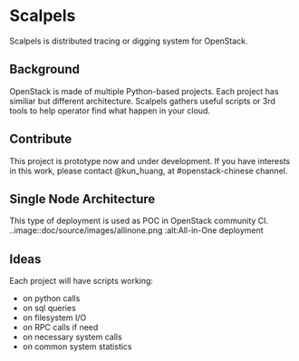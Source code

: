 # Scalpels
Scalpels is distributed tracing or digging system for OpenStack.

## Background
OpenStack is made of multiple Python-based projects. Each project has similiar but different architecture. Scalpels gathers useful scripts or 3rd tools to help operator find what happen in your cloud.

## Contribute
This project is prototype now and under development. If you have interests in this work, please contact @kun_huang, at #openstack-chinese channel.

## Single Node Architecture
This type of deployment is used as POC in OpenStack community CI.
..image::doc/source/images/allinone.png
  :alt:All-in-One deployment

## Ideas
Each project will have scripts working:

* on python calls
* on sql queries
* on filesystem I/O
* on RPC calls if need
* on necessary system calls
* on common system statistics
